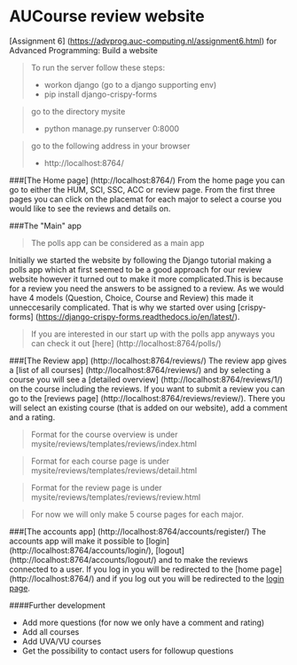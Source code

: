 # AUCourse review website

[Assignment 6] (https://advprog.auc-computing.nl/assignment6.html) for Advanced Programming: Build a website

> To run the server follow these steps:
>   - workon django (go to a django supporting env)
>   - pip install django-crispy-forms

> go to the directory mysite
>   - python manage.py runserver 0:8000

> go to the following address in your browser
>   - http://localhost:8764/


###[The Home page] (http://localhost:8764/)
From the home page you can go to either the HUM, SCI, SSC, ACC or review page. From the first three pages you can click on the placemat for each major to select a course you would like to see the reviews and details on.

###The "Main" app
> The polls app can be considered as a main app

Initially we started the website by following the Django tutorial making a polls app which at first seemed to be a good approach for our review website however it turned out to make it more complicated.This is because for a review you need the answers to be assigned to a review. As we would have 4 models (Question, Choice, Course and Review) this made it unneccesarily complicated. That is why we started over using [crispy-forms] (https://django-crispy-forms.readthedocs.io/en/latest/).

> If you are interested in our start up with the polls app anyways you can check it out [here] (http://localhost:8764/polls/)

###[The Review app] (http://localhost:8764/reviews/)
The review app gives a [list of all courses] (http://localhost:8764/reviews/) and by selecting a course you will see a [detailed overview] (http://localhost:8764/reviews/1/) on the course including the reviews. If you want to submit a review you can go to the [reviews page] (http://localhost:8764/reviews/review/). There you will select an existing course (that is added on our website), add a comment and a rating.

> Format for the course overview is under mysite/reviews/templates/reviews/index.html

> Format for each course page is under mysite/reviews/templates/reviews/detail.html

> Format for the review page is under mysite/reviews/templates/reviews/review.html

> For now we will only make 5 course pages for each major. 

###[The accounts app] (http://localhost:8764/accounts/register/)
The accounts app will make it possible to [login] (http://localhost:8764/accounts/login/), [logout] (http://localhost:8764/accounts/logout/) and to make the reviews connected to a user. If you log in you will be redirected to the [home page] (http://localhost:8764/) and if you log out you will be redirected to the [login page](http://localhost:8764/accounts/login/).

####Further development
- Add more questions (for now we only have a comment and rating)
- Add all courses
- Add UVA/VU courses
- Get the possibility to contact users for followup questions

